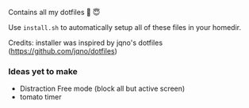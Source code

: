 Contains all my dotfiles 🍩 😇

Use `install.sh` to automatically setup all of these files in your homedir. 



Credits: installer was inspired by jqno's dotfiles (https://github.com/jqno/dotfiles)




### Ideas yet to make

* Distraction Free mode (block all but active screen)
* tomato timer
